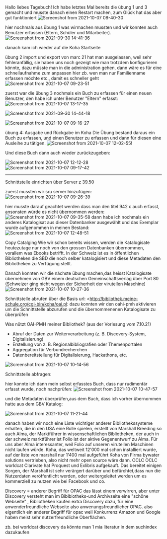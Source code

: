 Hallo liebes Tagebuch!
Ich habe letztes Mal bereits die übung 1 und 3 gemacht und musste danach einen Restart machen, zum Glück hat das aber gut funktioniert
![Screenshot from 2021-10-07 08-40-30](https://user-images.githubusercontent.com/90834735/136367250-442025bc-f43c-4ea2-891f-58a6dc3e976a.png)

hier nochmals aus übung 1 was wirmachen mussten und wir konnten auch Benutzer erfassen (Eltern, Schüler und Mitarbeiter).
![Screenshot from 2021-09-30 14-41-36](https://user-images.githubusercontent.com/90834735/136373327-138171e9-f8cc-4145-84d3-d39f02a48b8b.png)

danach kam ich wieder auf die
Koha Startseite

übung 2 import und export von marc 21 hat man ausgelassen, weil sehr fehleranfällig, sie haben uns noch gezeigt wie man trotzdem konfigurieren könnte, dazu müsste man in die administration gehen, dann wäre es für eine schnellaufnahme zum anpassen hier zb. wen man nur Familienname erfassen möchte etc., damit es schneller geht
![Screenshot from 2021-10-07 09-23-51](https://user-images.githubusercontent.com/90834735/136372317-7bf4fae1-01b2-4bfa-8170-15e3946b2c26.png)



zuerst war die übung 3 nochmals ein Buch zu erfassen für einen  neuen Benutzer, den habe ich unter Benutzer "Eltern" erfasst: 
![Screenshot from 2021-10-07 13-17-35](https://user-images.githubusercontent.com/90834735/136374593-e8e486af-c460-4b9a-9862-255bb17f4eec.png)



![Screenshot from 2021-09-30 14-44-18](https://user-images.githubusercontent.com/90834735/136366065-67bbd955-976a-4f14-8435-a22fe3f6919c.png)


![Screenshot from 2021-10-07 09-16-27](https://user-images.githubusercontent.com/90834735/136366431-9cf467be-bcc5-4074-9a28-8943c4242103.png)

übung 4:  Ausgabe und Rückgabe im Koha 
Die Übung bestand daraus ein Buch zu erfassen, und einen Benutzer zu erfassen und dann für diesen eine  Ausleihe zu tätigen.
![Screenshot from 2021-10-07 12-02-55](https://user-images.githubusercontent.com/90834735/136363637-651566b9-0075-4027-96a6-c7981c56b4b9.png)!


Und diese Buch dann auch wieder zurückzugeben:

![Screenshot from 2021-10-07 12-12-28](https://user-images.githubusercontent.com/90834735/136365086-9f399b78-d163-434f-be46-ee98a05e14f8.png)
![Screenshot from 2021-10-07 09-17-42](https://user-images.githubusercontent.com/90834735/136367722-38b8c79b-3844-43e9-9537-c31f97156683.png)

-------------------------------------------

Schnittstelle einrichten über Server z 39.50



zuerst mussten wir sru server hinzufügen:
![Screenshot from 2021-10-07 09-26-39](https://user-images.githubusercontent.com/90834735/136367850-14098c84-eea2-4491-8b20-6d3eed068459.png)

hier musste darauf geachtet werden dass man den titel 942 c auch erfasst, ansonsten würde es nicht übernommen werden:
![Screenshot from 2021-10-07 09-35-58](https://user-images.githubusercontent.com/90834735/136366935-e4b69188-22e8-410a-b024-ff3a68656440.png)
dann habe ich nochmals ein anderes Katalogisat aus dieser Datenbanker ausgewählt und das
Exemplar wurde aufgenommen in meinen Bestand:
![Screenshot from 2021-10-07 12-48-51](https://user-images.githubusercontent.com/90834735/136370288-97ff46b0-381b-44c3-9905-7958ab29edab.png)



Copy Catalging
Wie wir schon bereits wissen, werden die Katalogisate heutezutage nur noch von den grossen Datenbanken übernommen, vorallem was Ebooks betrifft. In der Schweiz ist es in öffentlichen Bibliotheken die SBD die noch selber katalogisiert und diese Metadaten den Bibliotheken zu Verfügung stellt.

Danach konnten wir die nächste übung machen,das heisst Katalogisate übernehmen von GBV einem deutschen Gemeinschaftsverlag über Port 80 (Schweizer ging nicht wegen der Sicherheit der virutellen Maschine)
![Screenshot from 2021-10-07 10-27-36](https://user-images.githubusercontent.com/90834735/136366158-0a0b076b-6e42-454f-ae53-df7d11ed335b.png)




Schnittstelle abrufen über die Basis url: <http://bibliothek.meine-schule.org/cgi-bin/koha/oai.pl:  dazu konnten wir den oahi-pmh aktivieren um die Schnittstelle abzurufen und die übernommenenen Katalogisate zu überprüfen

Was nützt OAI-PMH meiner Bibliothek? (aus der Vorlesung vom 7.10.21)
  - Abruf der Daten zur Weiterverarbeitung (z. B. Discovery-System, Digitalisierung)
  - Erstellung von z. B. Regionalbibliografien oder Themenportalen
  - Aggregation für Verbundrecherchen
  - Datenbereitstellung für Digitalisierung, Hackathons, etc.

![Screenshot from 2021-10-07 10-14-56](https://user-images.githubusercontent.com/90834735/136368385-05381fb3-66a2-47cd-a480-c118bcbc4ef2.png)

Schnittstelle abfragen:

hier konnte ich dann mein selbst erfasstes Buch, dass nur rudimentär erfasst wurde, noch nachprüfen:
![Screenshot from 2021-10-07 10-47-57](https://user-images.githubusercontent.com/90834735/136371798-49829396-906e-47c8-afe4-b887ea65a141.png)




und die Metadaten überprüfen,aus dem Buch, dass ich vorher übernommen hatte aus dem GBV Katalog:

![Screenshot from 2021-10-07 11-21-44](https://user-images.githubusercontent.com/90834735/136371189-5148a1f6-cb2b-4940-ab31-953d702e2238.png)


danach haben wir noch eine Liste wichtiger anderer Bibliothekssysteme erhalten, die in den USA eine Rolle spielen, erstellt von Marshall Breeding so auch 
Alma, der Marktführer in wissenschaftlichen Bibliotheken, der auch in der schweiz marktführer ist
Folio ist der aktive Gegenentwurf zu Alma. Für uns aber Alma interessanter, weil Folio auf unseren virutellen Maschinen nicht laufen würde.
Koha, das weltweit 12'000 mal schon installiert wurde, auf der liste von marshall nur 1'400 mal aufgeführt
Koha von Firma bywater solutions vertrieben, also nicht mehr open source wäre dann.
OCLC 
OCLC worldcat 
Clarivate hat Proquest und Exlibris aufgekauft. Das bereitet einigen Sorgen, der Marshall ist sehr verärgert darüber und befürchtet,dass
nun die Nutzerdaten veröffentlicht werden, oder weitergeleitet werden um es kommerziell zu nutzen wie bei Facebook und co.


Discovery = anderer Begriff für OPAC
das lässt einem verwirren, aber unter Discovery versteht man im Biblbiotheks-und Archivseite eine "schöne Webseite" , Bibliotheken kaufen extra Discovery dazu, für eine anwenderfreundliche Webseite also anwenungsfreundlicher OPAC. also eigentlich ein anderer Begriff für opac
weil Konkurrenz Amazon und Google haben meist sehr nutzerfreundliche Oberflächen.

zb. bei worldcat discovery da könnte man 1 mia literatur in dem suchindex dazukaufen
